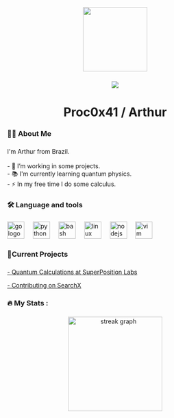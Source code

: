<div align="center">
  <img height="150" src="https://encrypted-tbn0.gstatic.com/images?q=tbn:ANd9GcR8QCl_niWR-XE7VULESNQRgryVQirRwX-04A&s"  />
</div>

###

<div align="center">
  <img src="https://visitor-badge.laobi.icu/badge?page_id=proc0x41.proc0x41&"  />
</div>

###

<h1 align="center">Proc0x41 / Arthur</h1>

###

<h3 align="left">👩‍💻  About Me</h3>

###

<p align="left">I'm Arthur from Brazil.<br><br>- 🔭 I’m working in some projects.<br>- 📚 I'm currently learning quantum physics.<br>- ⚡ In my free time I do some calculus.</p>

###

<h3 align="left">🛠 Language and tools</h3>

###

<div align="left">
  <img src="https://cdn.jsdelivr.net/gh/devicons/devicon/icons/go/go-original-wordmark.svg" height="40" alt="go logo"  />
  <img width="12" />
  <img src="https://cdn.jsdelivr.net/gh/devicons/devicon/icons/python/python-original.svg" height="40" alt="python logo"  />
  <img width="12" />
  <img src="https://cdn.jsdelivr.net/gh/devicons/devicon/icons/bash/bash-original.svg" height="40" alt="bash logo"  />
  <img width="12" />
  <img src="https://cdn.jsdelivr.net/gh/devicons/devicon/icons/linux/linux-original.svg" height="40" alt="linux logo"  />
  <img width="12" />
  <img src="https://cdn.jsdelivr.net/gh/devicons/devicon/icons/nodejs/nodejs-original.svg" height="40" alt="nodejs logo"  />
  <img width="12" />
  <img src="https://cdn.jsdelivr.net/gh/devicons/devicon/icons/vim/vim-original.svg" height="40" alt="vim logo"  />
</div>

###

<h3 align="left">🔨Current Projects</h3>

###
<a href="https://github.com/SuperpositionLabs/quantum-calculations">
<p align="left">- Quantum Calculations at SuperPosition Labs</p>
</a>
<a href="https://github.com/ffx64/searchx-indexer">
<p align="left">- Contributing on SearchX</p>
</a>

###

<h3 align="left">🔥   My Stats :</h3>

###

<div align="center"><img src="https://streak-stats.demolab.com?user=proc0x41&locale=en&mode=daily&theme=dark&hide_border=false&border_radius=5&order=3" height="220" alt="streak graph"  /></div>
